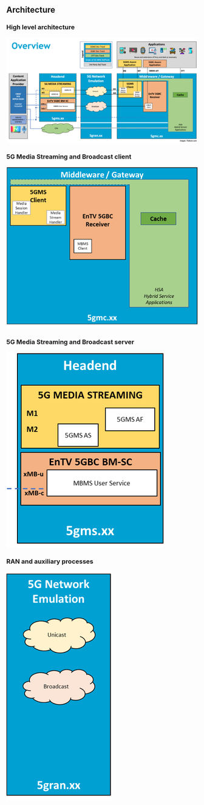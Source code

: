 ## Architecture

### High level architecture
![Architecture](img/high-level.png)

### 5G Media Streaming and Broadcast client 

![Client](img/client.png)


### 5G Media Streaming and Broadcast server

![Server](img/server.png)



### RAN and auxiliary processes

![RAN](img/ran.png)
